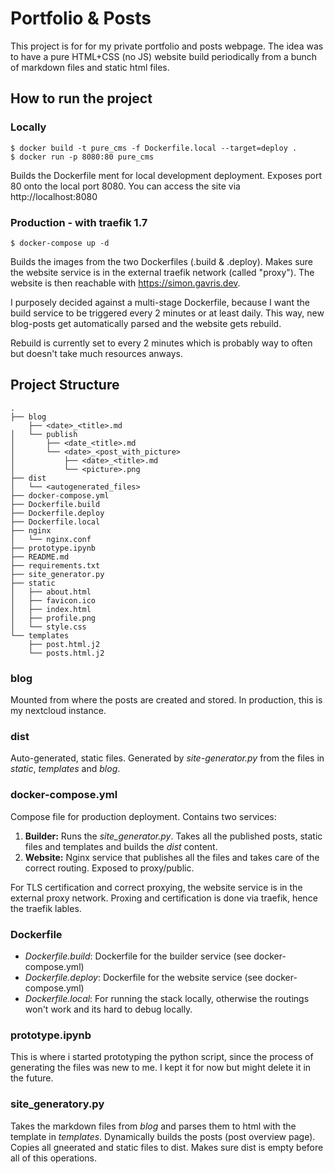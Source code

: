 # Portfolio & Posts

This project is for for my private portfolio and posts webpage. The idea was to have a pure HTML+CSS (no JS) website build periodically from a bunch of markdown files and static html files.

## How to run the project

### Locally
```shell
$ docker build -t pure_cms -f Dockerfile.local --target=deploy .
$ docker run -p 8080:80 pure_cms
```
Builds the Dockerfile ment for local development deployment. Exposes port 80 onto the local port 8080.
You can access the site via http://localhost:8080

### Production - with traefik 1.7
```shell
$ docker-compose up -d
```
Builds the images from the two Dockerfiles (.build & .deploy). Makes sure the website service is in the external traefik network (called "proxy"). The website is then reachable with https://simon.gavris.dev.

I purposely decided against a multi-stage Dockerfile, because I want the build service to be triggered every 2 minutes or at least daily. This way, new blog-posts get automatically parsed and the website gets rebuild.

Rebuild is currently set to every 2 minutes which is probably way to often but doesn't take much resources anways.

## Project Structure

```
.
├── blog
    ├── <date>_<title>.md
│   └── publish
│       ├── <date_<title>.md
│       └── <date>_<post_with_picture>
│           ├── <date>_<title>.md
│           └── <picture>.png
├── dist
│   └── <autogenerated_files>
├── docker-compose.yml
├── Dockerfile.build
├── Dockerfile.deploy
├── Dockerfile.local
├── nginx
│   └── nginx.conf
├── prototype.ipynb
├── README.md
├── requirements.txt
├── site_generator.py
├── static
│   ├── about.html
│   ├── favicon.ico
│   ├── index.html
│   ├── profile.png
│   └── style.css
└── templates
    ├── post.html.j2
    └── posts.html.j2
```
### blog
Mounted from where the posts are created and stored. In production, this is my nextcloud instance.

### dist
Auto-generated, static files. Generated by *site-generator.py* from the files in *static*, *templates* and *blog*.

### docker-compose.yml
Compose file for production deployment.
Contains two services:

1. **Builder:** Runs the *site_generator.py*. Takes all the published posts, static files and templates and builds the *dist* content.
2. **Website:**  Nginx service that publishes all the files and takes care of the correct routing. Exposed to proxy/public.

For TLS certification and correct proxying, the website service is in the external proxy network. Proxing and certification is done via traefik, hence the traefik lables.

### Dockerfile
* *Dockerfile.build*: Dockerfile for the builder service (see docker-compose.yml)
* *Dockerfile.deploy*: Dockerfile for the website service (see docker-compose.yml)
* *Dockerfile.local*: For running the stack locally, otherwise the routings won't work and its hard to debug locally.

### prototype.ipynb
This is where i started prototyping the python script, since the process of generating the files was new to me. I kept it for now but might delete it in the future.

### site_generatory.py
Takes the markdown files from *blog* and parses them to html with the template in *templates*. Dynamically builds the posts (post overview page). Copies all gneerated and static files to dist. Makes sure dist is empty before all of this operations.